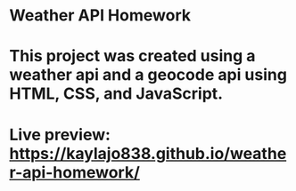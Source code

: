 # Weather API Homework

# This project was created using a weather api and a geocode api using HTML, CSS, and JavaScript.

# Live preview: https://kaylajo838.github.io/weather-api-homework/
